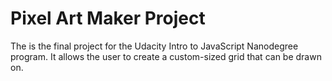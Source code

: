 # Pixel Art Maker Project

The is the final project for the Udacity Intro to JavaScript Nanodegree program. It allows the user to create a custom-sized grid that can be drawn on.

